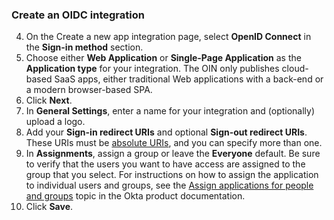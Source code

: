 ### Create an OIDC integration

4. On the Create a new app integration page, select **OpenID Connect** in the **Sign-in method** section.
1. Choose either **Web Application** or **Single-Page Application** as the **Application type** for your integration. The OIN only publishes cloud-based SaaS apps, either traditional Web applications with a back-end or a modern browser-based SPA.
1. Click **Next**.
1. In **General Settings**, enter a name for your integration and (optionally) upload a logo.
1. Add your **Sign-in redirect URIs** and optional **Sign-out redirect URIs**. These URIs must be [absolute URIs](https://en.wikipedia.org/wiki/Uniform_Resource_Identifier#URI_resolution), and you can specify more than one.
1. In **Assignments**, assign a group or leave the **Everyone** default. Be sure to verify that the users you want to have access are assigned to the group that you select. For instructions on how to assign the application to individual users and groups, see the [Assign applications for people and groups](https://help.okta.com/en/prod/okta_help_CSH.htm#ext_Apps_Apps_Page-assign) topic in the Okta product documentation.
1. Click **Save**.
